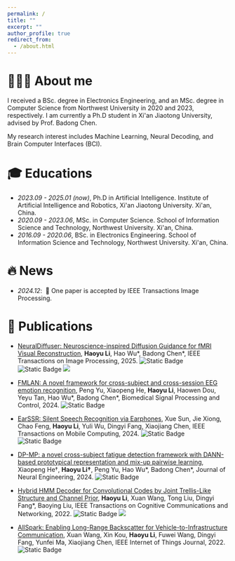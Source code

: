 ```yaml
---
permalink: /
title: ""
excerpt: ""
author_profile: true
redirect_from: 
  - /about.html
---
```


<!-- {% if site.google_scholar_stats_use_cdn %}
{% assign gsDataBaseUrl = "https://cdn.jsdelivr.net/gh/" | append: site.repository | append: "@" %}
{% else %}
{% assign gsDataBaseUrl = "https://raw.githubusercontent.com/" | append: site.repository | append: "/" %}
{% endif %}
{% assign url = gsDataBaseUrl | append: "google-scholar-stats/gs_data_shieldsio.json" %} -->

<span class='anchor' id='-about-me'></span>

# 👨🏻‍🎓 About me

I received a BSc. degree in Electronics Engineering, and an MSc. degree in Computer Science from Northwest University in 2020 and 2023, respectively. I am currently a Ph.D student in Xi'an Jiaotong University, advised by Prof. Badong Chen. 

My research interest includes Machine Learning, Neural Decoding, and Brain Computer Interfaces (BCI).

# 🎓 Educations
- *2023.09 - 2025.01 (now)*, Ph.D in Artificial Intelligence. Institute of Artificial Intelligence and Robotics, Xi'an Jiaotong University. Xi'an, China. 
- *2020.09 - 2023.06*, MSc. in Computer Science. School of Information Science and Technology, Northwest University. Xi'an, China. 
- *2016.09 - 2020.06*, BSc. in Electronics Engineering. School of Information Science and Technology, Northwest University. Xi'an, China. 

# 🔥 News

- *2024.12*: &nbsp;🎉 One paper is accepted by IEEE Transactions Image Processing. 

# 📝 Publications 

- [NeuralDiffuser: Neuroscience-inspired Diffusion Guidance for fMRI Visual Reconstruction](https://ieeexplore.ieee.org/document/10838320), **Haoyu Li**, Hao Wu\*, Badong Chen\*, IEEE Transactions on Image Processing, 2025. ![Static Badge](https://img.shields.io/badge/SCI-1-red) ![Static Badge](https://img.shields.io/badge/CCF-A-blueviolet) [![](https://img.shields.io/badge/Github-181717?style=plastic&logo=github&logoColor=white)](https://github.com/HaoyyLi/NeuralDiffuser)

- [FMLAN: A novel framework for cross-subject and cross-session EEG emotion recognition](https://www.sciencedirect.com/science/article/abs/pii/S1746809424009704?via%3Dihub), Peng Yu, Xiaopeng He, **Haoyu Li**, Haowen Dou, Yeyu Tan, Hao Wu\*, Badong Chen\*, Biomedical Signal Processing and Control, 2024. ![Static Badge](https://img.shields.io/badge/SCI-2-yellow)

- [EarSSR: Silent Speech Recognition via Earphones](https://ieeexplore.ieee.org/document/10411110), Xue Sun, Jie Xiong, Chao Feng, **Haoyu Li**, Yuli Wu, Dingyi Fang, Xiaojiang Chen, IEEE Transactions on Mobile Computing, 2024. ![Static Badge](https://img.shields.io/badge/SCI-2-yellow) ![Static Badge](https://img.shields.io/badge/CCF-A-blueviolet)

- [DP-MP: a novel cross-subject fatigue detection framework with DANN-based prototypical representation and mix-up pairwise learning](https://iopscience.iop.org/article/10.1088/1741-2552/ad618a), Xiaopeng He†, **Haoyu Li†**, Peng Yu, Hao Wu\*, Badong Chen\*, Journal of Neural Engineering, 2024. ![Static Badge](https://img.shields.io/badge/SCI-3-green)

- [Hybrid HMM Decoder for Convolutional Codes by Joint Trellis-Like Structure and Channel Prior](https://ieeexplore.ieee.org/document/9943994), **Haoyu Li**, Xuan Wang, Tong Liu, Dingyi Fang\*, Baoying Liu, IEEE Transactions on Cognitive Communications and Networking, 2022. ![Static Badge](https://img.shields.io/badge/SCI-1-red) [![](https://img.shields.io/badge/Github-181717?style=plastic&logo=github&logoColor=white)](https://github.com/HaoyyLi/HMM-decoder) 

- [AllSpark: Enabling Long-Range Backscatter for Vehicle-to-Infrastructure Communication](https://ieeexplore.ieee.org/document/9863663), Xuan Wang, Xin Kou, **Haoyu Li**, Fuwei Wang, Dingyi Fang, Yunfei Ma, Xiaojiang Chen, IEEE Internet of Things Journal, 2022. ![Static Badge](https://img.shields.io/badge/SCI-1-red)




<!-- # 🎖 Honors and Awards
- *2021.10* Lorem ipsum dolor sit amet, consectetur adipiscing elit. Vivamus ornare aliquet ipsum, ac tempus justo dapibus sit amet. 
- *2021.09* Lorem ipsum dolor sit amet, consectetur adipiscing elit. Vivamus ornare aliquet ipsum, ac tempus justo dapibus sit amet. 

# 💬 Invited Talks
- *2021.06*, Lorem ipsum dolor sit amet, consectetur adipiscing elit. Vivamus ornare aliquet ipsum, ac tempus justo dapibus sit amet. 
- *2021.03*, Lorem ipsum dolor sit amet, consectetur adipiscing elit. Vivamus ornare aliquet ipsum, ac tempus justo dapibus sit amet.  \| [\[video\]](https://github.com/)

# 💻 Internships
- *2019.05 - 2020.02*, [Lorem](https://github.com/), China. -->